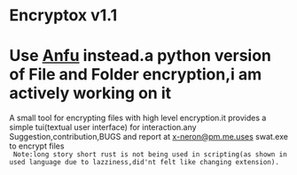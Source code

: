 # Encryptox v1.1
 
 # Use [Anfu](https://github.com/Justaus3r/Anfu) instead.a python version of File and Folder encryption,i am actively working on it 
 
 A small tool for encrypting files with high level encryption.it provides a simple tui(textual user interface) for interaction.any Suggestion,contribution,BUGS and report at x-neron@pm.me.uses swat.exe to encrypt files
 <br>
` Note:long story short rust is not being used in scripting(as shown in used language due to lazziness,did'nt felt like changing extension).`
